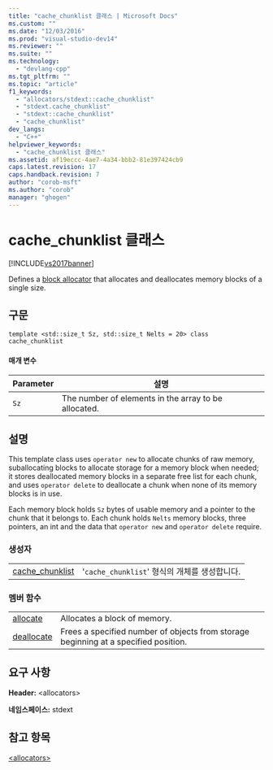 ```yaml
---
title: "cache_chunklist 클래스 | Microsoft Docs"
ms.custom: ""
ms.date: "12/03/2016"
ms.prod: "visual-studio-dev14"
ms.reviewer: ""
ms.suite: ""
ms.technology: 
  - "devlang-cpp"
ms.tgt_pltfrm: ""
ms.topic: "article"
f1_keywords: 
  - "allocators/stdext::cache_chunklist"
  - "stdext.cache_chunklist"
  - "stdext::cache_chunklist"
  - "cache_chunklist"
dev_langs: 
  - "C++"
helpviewer_keywords: 
  - "cache_chunklist 클래스"
ms.assetid: af19eccc-4ae7-4a34-bbb2-81e397424cb9
caps.latest.revision: 17
caps.handback.revision: 7
author: "corob-msft"
ms.author: "corob"
manager: "ghogen"
---
```

# cache_chunklist 클래스
[!INCLUDE[vs2017banner](../assembler/inline/includes/vs2017banner.md)]

Defines a [block allocator](../standard-library/allocators-header.md) that allocates and deallocates memory blocks of a single size.  
  
## 구문  
  
```  
template <std::size_t Sz, std::size_t Nelts = 20> class cache_chunklist  
```  
  
#### 매개 변수  
  
|Parameter|설명|  
|---------------|--------|  
|`Sz`|The number of elements in the array to be allocated.|  
  
## 설명  
 This template class uses `operator new` to allocate chunks of raw memory, suballocating blocks to allocate storage for a memory block when needed; it stores deallocated memory blocks in a separate free list for each chunk, and uses `operator delete` to deallocate a chunk when none of its memory blocks is in use.  
  
 Each memory block holds `Sz` bytes of usable memory and a pointer to the chunk that it belongs to.  Each chunk holds `Nelts` memory blocks, three pointers, an int and the data that `operator new` and `operator delete` require.  
  
### 생성자  
  
|||  
|-|-|  
|[cache\_chunklist](../Topic/cache_chunklist::cache_chunklist.md)|'`cache_chunklist`' 형식의 개체를 생성합니다.|  
  
### 멤버 함수  
  
|||  
|-|-|  
|[allocate](../Topic/cache_chunklist::allocate.md)|Allocates a block of memory.|  
|[deallocate](../Topic/cache_chunklist::deallocate.md)|Frees a specified number of objects from storage beginning at a specified position.|  
  
## 요구 사항  
 **Header:** \<allocators\>  
  
 **네임스페이스:** stdext  
  
## 참고 항목  
 [\<allocators\>](../standard-library/allocators-header.md)